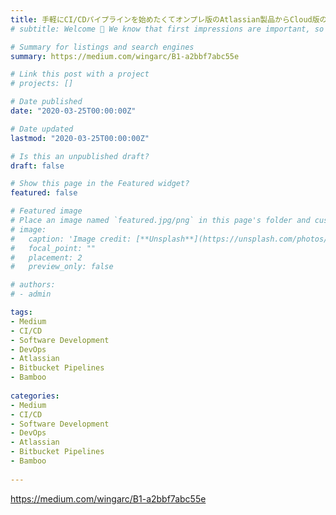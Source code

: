 ```yaml
---
title: 手軽にCI/CDパイプラインを始めたくてオンプレ版のAtlassian製品からCloud版のBitbucket Pipelinesに乗り換えた話
# subtitle: Welcome 👋 We know that first impressions are important, so we've populated your new site with some initial content to help you get familiar with everything in no time.

# Summary for listings and search engines
summary: https://medium.com/wingarc/B1-a2bbf7abc55e

# Link this post with a project
# projects: []

# Date published
date: "2020-03-25T00:00:00Z"

# Date updated
lastmod: "2020-03-25T00:00:00Z"

# Is this an unpublished draft?
draft: false

# Show this page in the Featured widget?
featured: false

# Featured image
# Place an image named `featured.jpg/png` in this page's folder and customize its options here.
# image:
#   caption: 'Image credit: [**Unsplash**](https://unsplash.com/photos/CpkOjOcXdUY)'
#   focal_point: ""
#   placement: 2
#   preview_only: false

# authors:
# - admin

tags:
- Medium
- CI/CD
- Software Development
- DevOps
- Atlassian
- Bitbucket Pipelines
- Bamboo
  
categories:
- Medium
- CI/CD
- Software Development
- DevOps
- Atlassian
- Bitbucket Pipelines
- Bamboo
  
---
```


 https://medium.com/wingarc/B1-a2bbf7abc55e